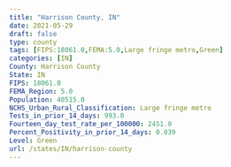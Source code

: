 ```yaml
---
title: "Harrison County, IN"
date: 2021-05-29
draft: false
type: county
tags: [FIPS:18061.0,FEMA:5.0,Large fringe metro,Green]
categories: [IN]
County: Harrison County
State: IN
FIPS: 18061.0
FEMA_Region: 5.0
Population: 40515.0
NCHS_Urban_Rural_Classification: Large fringe metro
Tests_in_prior_14_days: 993.0
Fourteen_day_test_rate_per_100000: 2451.0
Percent_Positivity_in_prior_14_days: 0.039
Level: Green
url: /states/IN/harrison-county
---
```



